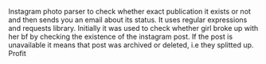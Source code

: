 Instagram photo parser to check whether exact publication it exists or not and then sends you an email about its status. It uses regular expressions and requests library. Initially it was used to check whether girl broke up with her bf by checking the existence of the instagram post. If the post is unavailable it means that post was archived or deleted, i.e they splitted up. Profit
